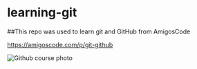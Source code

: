 # learning-git

##This repo was used to learn git and GitHub from AmigosCode

https://amigoscode.com/p/git-github

![Github course photo](https://user-images.githubusercontent.com/46169412/227036500-99ad6321-0ed4-4905-81b5-a0121eb4fb43.png)
